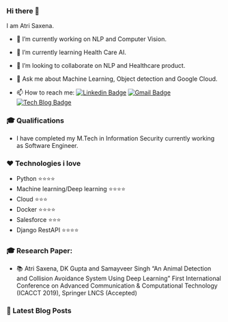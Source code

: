 ### Hi there 👋
I am Atri Saxena.


- 🔭 I’m currently working on NLP and Computer Vision.

- 🌱 I’m currently learning Health Care AI. 

- 👯 I’m looking to collaborate on NLP and Healthcare product. 

- 💬 Ask me about Machine Learning, Object detection and Google Cloud.

- 📫 How to reach me: [![Linkedin Badge](https://img.shields.io/badge/-LinkedIn-blue?style=flat-square&logo=Linkedin&logoColor=white&link=https://www.linkedin.com/in/atrisaxena/)](https://www.linkedin.com/in/atrisaxena/)
[![Gmail Badge](https://img.shields.io/badge/-Gmail-d14836?style=flat-square&logo=Gmail&logoColor=white&link=mailto:atrisaxena2@gmail.com)](mailto:atrisaxena2@gmail.com)
[![Tech Blog Badge](http://img.shields.io/badge/-Tech%20blog-black?style=flat-square&logo=github&link=https://atrisaxena.github.io/)](https://atrisaxena.github.io/) 


### 🎓 Qualifications
  - I have completed my M.Tech in Information Security currently working as Software Engineer.
  
### :heart: Technologies i love

  - Python :star::star::star::star:
  - Machine learning/Deep learning :star::star::star::star:
  - Cloud :star::star::star:
  - Docker :star::star::star::star:
  - Salesforce :star::star::star:
  - Django RestAPI :star::star::star::star:

### 🎓 Research Paper: 

  - :books: Atri Saxena, DK Gupta and Samayveer Singh “An Animal Detection and
Collision Avoidance System Using Deep Learning” First International Conference on Advanced Communication & Computational Technology (ICACCT 2019), Springer LNCS (Accepted)

### 📕 Latest Blog Posts

  
